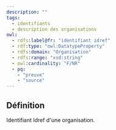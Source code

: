 ```yaml
---
description: ""
tags:
  - identifiants
  - description des organisations
owl: 
  - rdfs:label@fr: "identifiant idref"
  - rdf:type: "owl:DatatypeProperty"
  - rdfs:domain: "Organisation"
  - rdfs:range: "xsd:string"
  - owl:cardinality: "F/NR"
  - pq:
    - "preuve"
    - "source"
---
```


<OntologyTable frontMatter={frontMatter}/>

## Définition

Identifiant Idref d'une organisation.